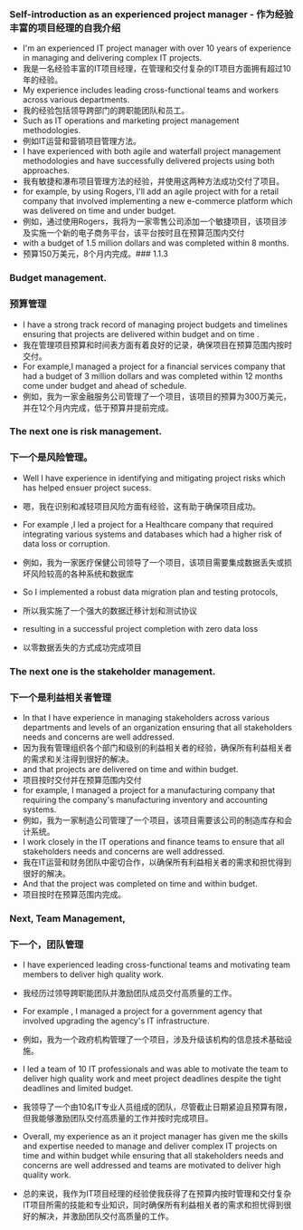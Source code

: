 ### Self-introduction as an experienced project manager - 作为经验丰富的项目经理的自我介绍
- I'm an experienced IT project manager with over 10 years of experience in managing and delivering complex IT projects.
- 我是一名经验丰富的IT项目经理，在管理和交付复杂的IT项目方面拥有超过10年的经验。
- My experience includes leading cross-functional teams and workers across various departments.
- 我的经验包括领导跨部门的跨职能团队和员工。
- Such as IT operations and marketing project management methodologies.
- 例如IT运营和营销项目管理方法。
- I have experienced with both agile and waterfall project management methodologies and have successfully delivered projects using both approaches.
- 我有敏捷和瀑布项目管理方法的经验，并使用这两种方法成功交付了项目。
- for example, by using Rogers, I'll add an agile project with for a retail company that involved implementing a new e-commerce platform which was delivered on time and under budget.
- 例如，通过使用Rogers，我将为一家零售公司添加一个敏捷项目，该项目涉及实施一个新的电子商务平台，该平台按时且在预算范围内交付
- with a budget of 1.5 million dollars and was completed within 8 months.
- 预算150万美元，8个月内完成。### 1.1.3
### Budget management. 
### 预算管理
- I have a strong track record of managing project budgets and timelines ensuring that projects are delivered within budget and on time .
- 我在管理项目预算和时间表方面有着良好的记录，确保项目在预算范围内按时交付。
- For example,I managed a project for a financial services company that had a budget of 3 million dollars and was completed within 12 months come under budget and ahead of schedule.
- 例如，我为一家金融服务公司管理了一个项目，该项目的预算为300万美元，并在12个月内完成，低于预算并提前完成。
### The next one is risk management. 
### 下一个是风险管理。
-  Well I have experience in identifying and mitigating project risks which has helped ensuer project sucess.
- 嗯，我在识别和减轻项目风险方面有经验，这有助于确保项目成功。
- For example ,I led a project for a Healthcare company that required integrating various systems and databases which had a higher risk of data loss or corruption.
- 例如，我为一家医疗保健公司领导了一个项目，该项目需要集成数据丢失或损坏风险较高的各种系统和数据库

- So I implemented a robust data migration plan and testing protocols,

- 所以我实施了一个强大的数据迁移计划和测试协议

- resulting in a successful project completion with zero data loss

- 以零数据丢失的方式成功完成项目

### The next one is the stakeholder management.
### 下一个是利益相关者管理
- In that I have experience in managing stakeholders across various departments and levels of an organization ensuring that all stakeholders needs and concerns are well addressed.
- 因为我有管理组织各个部门和级别的利益相关者的经验，确保所有利益相关者的需求和关注得到很好的解决。
- and that projects are delivered on time and within budget.
- 项目按时交付并在预算范围内交付
- for example, I managed a project for a manufacturing company that requiring the company's manufacturing inventory and accounting systems.
- 例如，我为一家制造公司管理了一个项目，该项目需要该公司的制造库存和会计系统。
- I work closely in the IT operations and finance teams to ensure that all stakeholders needs and concerns are well addressed.
- 我在IT运营和财务团队中密切合作，以确保所有利益相关者的需求和担忧得到很好的解决。
- And that the project was completed on time and within budget.
- 项目按时在预算范围内完成。

### Next, Team Management,
### 下一个，团队管理
- I have experienced leading cross-functional teams and motivating team members to deliver high quality work.
- 我经历过领导跨职能团队并激励团队成员交付高质量的工作。
- For example , I managed a project for a government agency that involved upgrading the agency's IT infrastructure.
- 例如，我为一个政府机构管理了一个项目，涉及升级该机构的信息技术基础设施。
- I led a team of 10 IT professionals and was able to motivate the team to deliver high quality work and meet project deadlines despite the tight deadlines and limited budget.

- 我领导了一个由10名IT专业人员组成的团队，尽管截止日期紧迫且预算有限，但我能够激励团队交付高质量的工作并按时完成项目。
 
- Overall, my experience as an it project manager has given me the skills and expertise needed to manage and deliver complex IT projects on time and within budget while ensuring that all stakeholders needs and concerns are well addressed and teams are motivated to deliver high quality work.
- 总的来说，我作为IT项目经理的经验使我获得了在预算内按时管理和交付复杂IT项目所需的技能和专业知识，同时确保所有利益相关者的需求和担忧得到很好的解决，并激励团队交付高质量的工作。